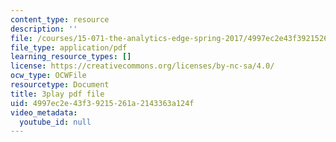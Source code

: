 ```yaml
---
content_type: resource
description: ''
file: /courses/15-071-the-analytics-edge-spring-2017/4997ec2e43f39215261a2143363a124f_j9sl8e7wLnc.pdf
file_type: application/pdf
learning_resource_types: []
license: https://creativecommons.org/licenses/by-nc-sa/4.0/
ocw_type: OCWFile
resourcetype: Document
title: 3play pdf file
uid: 4997ec2e-43f3-9215-261a-2143363a124f
video_metadata:
  youtube_id: null
---
```

